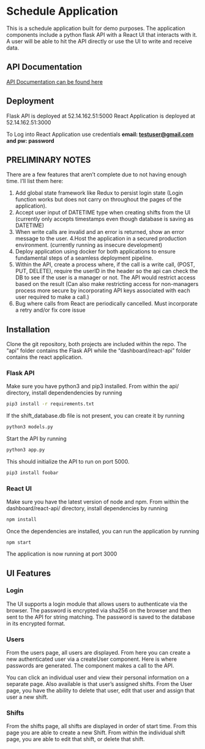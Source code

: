 # Schedule Application

This is a schedule application built for demo purposes. The application components include a python flask API with a React UI that interacts with it. A user will be able to hit the API directly or use the UI to write and receive data.

## API Documentation
[API Documentation can be found here](https://app.swaggerhub.com/apis-docs/natefikru/scheduleAPI/1.0.0)

## Deployment
Flask API is deployed at 52.14.162.51:5000
React Application is deployed at 52.14.162.51:3000

To Log into React Application use credentials **email: testuser@gmail.com and pw: password**

## PRELIMINARY NOTES
There are a few features that aren’t complete due to not having enough time. I’ll list them here:

1. Add global state framework like Redux to persist login state (Login function works but does not carry on throughout the pages of the application).
2. Accept user input of DATETIME type when creating shifts from the UI (currently only accepts timestamps even though database is saving as DATETIME)
3. When write calls are invalid and an error is returned, show an error message to the user.
4.Host the application in a secured production environment. (currently running as insecure development)
5. Deploy application using docker for both applications to ensure fundamental steps of a seamless deployment pipeline.
6. Within the API, create a process where, if the call is a write call, (POST, PUT, DELETE), require the userID in the header so the api can check the DB to see if the user is a manager or not. The API would restrict access based on the result (Can also make restricting access for non-managers process more secure by incorporating API keys associated with each user required to make a call.)
7. Bug where calls from React are periodically cancelled. Must incorporate a retry and/or fix core issue


## Installation

Clone the git repository, both projects are included within the repo. The “api” folder contains the Flask API while the “dashboard/react-api” folder contains the react application. 
### Flask API
Make sure you have python3 and pip3 installed. From within the api/ directory, install dependendencies by running 
```bash
pip3 install -r requirements.txt
``` 
If the shift_database.db file is not present, you can create it by running 
```bash
python3 models.py
``` 
Start the API by running 
```bash
python3 app.py
``` 
This should initialize the API to run on port 5000.

```bash
pip3 install foobar
```

### React UI
Make sure you have the latest version of node and npm. From within the dashboard/react-api/ directory, install dependencies by running 
```bash
npm install
```
Once the dependencies are installed, you can run the application by running 
```
npm start
```
The application is now running at port 3000

## UI Features
### Login
The UI supports a login module that allows users to authenticate via the browser. The password is encrypted via sha256 on the browser and then sent to the API for string matching. The password is saved to the database in its encrypted format.

### Users
From the users page, all users are displayed. From here you can create a new authenticated user via a createUser component. Here is where passwords are generated. The component makes a call to the API.

You can click an individual user and view their personal information on a separate page. Also available is that user’s assigned shifts. From the User page, you have the ability to delete that user, edit that user and assign that user a new shift.

### Shifts
From the shifts page, all shifts are displayed in order of start time. From this page you are able to create a new Shift. From within the individual shift page, you are able to edit that shift, or delete that shift.

